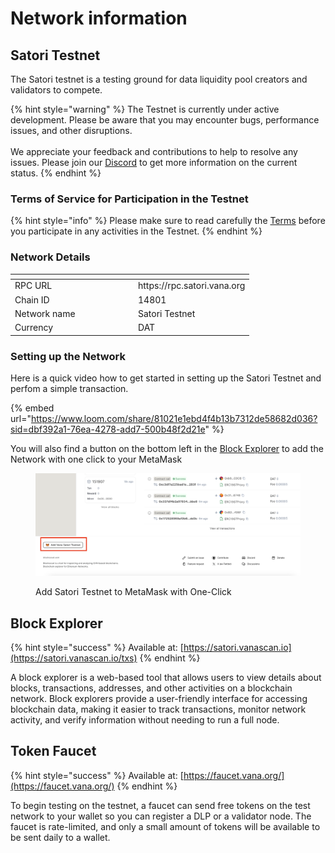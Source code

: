 # Network information

## Satori Testnet

The Satori testnet is a testing ground for data liquidity pool creators and validators to compete.

{% hint style="warning" %}
The Testnet is currently under active development. Please be aware that you may encounter bugs, performance issues, and other disruptions. \
\
We appreciate your feedback and contributions to help to resolve any issues. Please join our [Discord](https://discord.com/invite/Wv2vtBazMR) to get more information on the current status.
{% endhint %}

### Terms of Service for Participation in the Testnet

{% hint style="info" %}
Please make sure to read carefully the [Terms](https://drive.google.com/file/d/1p45fQXiQUfIKi\_CmdLOGqlYigl4ZJiYC/view?usp=sharing) before you participate in any activities in the Testnet.
{% endhint %}

### Network Details

<table data-header-hidden><thead><tr><th width="183"></th><th></th></tr></thead><tbody><tr><td>RPC URL</td><td>https://rpc.satori.vana.org</td></tr><tr><td>Chain ID</td><td>14801</td></tr><tr><td>Network name</td><td>Satori Testnet</td></tr><tr><td>Currency</td><td>DAT</td></tr></tbody></table>

### Setting up the Network

Here is a quick video how to get started in setting up the Satori Testnet and perfom a simple transaction.

{% embed url="https://www.loom.com/share/81021e1ebd4f4b13b7312de58682d036?sid=dbf392a1-76ea-4278-add7-500b48f2d21e" %}

You will also find a button on the bottom left in the [Block Explorer](https://satori.vanascan.io) to add the Network with one click to your MetaMask

<figure><img src="../../.gitbook/assets/Screenshot 2024-06-10 at 21.24.43.png" alt=""><figcaption><p>Add Satori Testnet to MetaMask with One-Click</p></figcaption></figure>

## Block Explorer

{% hint style="success" %}
Available at: [https://satori.vanascan.io](https://satori.vanascan.io/txs)
{% endhint %}

A block explorer is a web-based tool that allows users to view details about blocks, transactions, addresses, and other activities on a blockchain network. Block explorers provide a user-friendly interface for accessing blockchain data, making it easier to track transactions, monitor network activity, and verify information without needing to run a full node.

## Token Faucet

{% hint style="success" %}
Available at: [https://faucet.vana.org/](https://faucet.vana.org/)
{% endhint %}

To begin testing on the testnet, a faucet can send free tokens on the test network to your wallet so you can register a DLP or a validator node. The faucet is rate-limited, and only a small amount of tokens will be available to be sent daily to a wallet.
